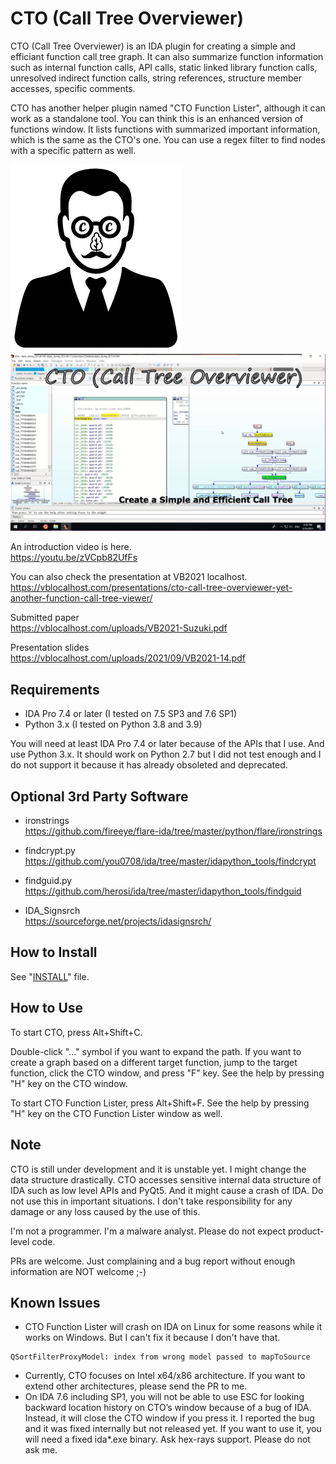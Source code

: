 # CTO (Call Tree Overviewer)

CTO (Call Tree Overviewer) is an IDA plugin for creating a simple and efficiant function call tree graph. It can also summarize function information such as internal function calls, API calls, static linked library function calls, unresolved indirect function calls, string references, structure member accesses, specific comments.

CTO has another helper plugin named "CTO Function Lister", although it can work as a standalone tool. You can think this is an enhanced version of functions window. It lists functions with summarized important information, which is the same as the CTO's one. You can use a regex filter to find nodes with a specific pattern as well.

![CTO-logo](/logo/CTO-Logo-Body.png)
![CTO-thumnail](/image/cto_thumbnail.png)

An introduction video is here.  
https://youtu.be/zVCpb82UfFs

You can also check the presentation at VB2021 localhost.  
https://vblocalhost.com/presentations/cto-call-tree-overviewer-yet-another-function-call-tree-viewer/

Submitted paper  
https://vblocalhost.com/uploads/VB2021-Suzuki.pdf

Presentation slides  
https://vblocalhost.com/uploads/2021/09/VB2021-14.pdf

## Requirements
- IDA Pro 7.4 or later (I tested on 7.5 SP3 and 7.6 SP1)
- Python 3.x (I tested on Python 3.8 and 3.9)

You will need at least IDA Pro 7.4 or later because of the APIs that I use.
And use Python 3.x. It should work on Python 2.7 but I did not test enough and I do not support it because it has already obsoleted and deprecated.

## Optional 3rd Party Software
- ironstrings  
  https://github.com/fireeye/flare-ida/tree/master/python/flare/ironstrings

- findcrypt.py  
  https://github.com/you0708/ida/tree/master/idapython_tools/findcrypt

- findguid.py  
  https://github.com/herosi/ida/tree/master/idapython_tools/findguid

- IDA_Signsrch  
  https://sourceforge.net/projects/idasignsrch/

## How to Install
See "[INSTALL](/INSTALL)" file.

## How to Use
To start CTO, press Alt+Shift+C.


Double-click "..." symbol if you want to expand the path.
If you want to create a graph based on a different target function, jump to the target function, click the CTO window, and press "F" key.
See the help by pressing "H" key on the CTO window.

To start CTO Function Lister, press Alt+Shift+F. See the help by pressing "H" key on the CTO Function Lister window as well.

## Note
CTO is still under development and it is unstable yet. I might change the data structure drastically.
CTO accesses sensitive internal data structure of IDA such as low level APIs and PyQt5. And it might cause a crash of IDA.
Do not use this in important situations. I don't take responsibility for any damage or any loss caused by the use of this.

I'm not a programmer. I'm a malware analyst. Please do not expect product-level code.

PRs are welcome. Just complaining and a bug report without enough information are NOT welcome ;-)

## Known Issues
- CTO Function Lister will crash on IDA on Linux for some reasons while it works on Windows. But I can't fix it because I don't have that.
```
QSortFilterProxyModel: index from wrong model passed to mapToSource
```
- Currently, CTO focuses on Intel x64/x86 architecture. If you want to extend other architectures, please send the PR to me.
- On IDA 7.6 including SP1, you will not be able to use ESC for looking backward location history on CTO’s window because of a bug of IDA. Instead, it will close the CTO window if you press it. I reported the bug and it was fixed internally but not released yet. If you want to use it, you will need a fixed ida*.exe binary. Ask hex-rays support. Please do not ask me.
